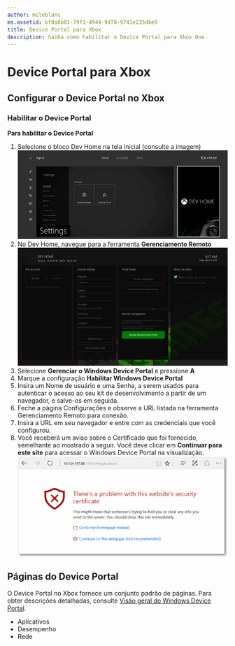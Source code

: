 ```yaml
---
author: mcleblanc
ms.assetid: bf0a8b01-79f1-4944-9d78-9741e235dbe9
title: Device Portal para Xbox
description: Saiba como habilitar o Device Portal para Xbox One.
---
```

# Device Portal para Xbox


## Configurar o Device Portal no Xbox

### Habilitar o Device Portal

**Para habilitar o Device Portal**

1. Selecione o bloco Dev Home na tela inicial (consulte a imagem)  
![DevHome do Device Portal](images/device-portal/xbox-dev-home-tile.png)
2. No Dev Home, navegue para a ferramenta **Gerenciamento Remoto** ![Ferramenta Gerenciamento Remoto do Device Portal](images/device-portal/xbox-remote-management-tool.png)
3. Selecione **Gerenciar o Windows Device Portal** e pressione **A**
4. Marque a configuração **Habilitar Windows Device Portal**
5. Insira um Nome de usuário e uma Senha, a serem usados para autenticar o acesso ao seu kit de desenvolvimento a partir de um navegador, e salve-os em seguida.
6. Feche a página Configurações e observe a URL listada na ferramenta Gerenciamento Remoto para conexão.
7. Insira a URL em seu navegador e entre com as credenciais que você configurou.
8. Você receberá um aviso sobre o Certificado que foi fornecido, semelhante ao mostrado a seguir. Você deve clicar em **Continuar para este site** para acessar o Windows Device Portal na visualização.
![Erro de certificado do Device Portal](images/device-portal/xbox-certificate-error.png)

## Páginas do Device Portal

O Device Portal no Xbox fornece um conjunto padrão de páginas. Para obter descrições detalhadas, consulte [Visão geral do Windows Device Portal](device-portal.md).

- Aplicativos
- Desempenho
- Rede


<!--HONumber=May16_HO2-->


